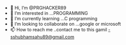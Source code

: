 - 👋 Hi, I’m @PRGHACKER89
- 👀 I’m interested in ...PROGRAMMING
- 🌱 I’m currently learning ...C programming
- 💞️ I’m looking to collaborate on ...google or microsoft  
- 📫 How to reach me ..contact me to this gamil -sshubhamsahu89@gmail.com
                       

<!---
PRGHACKER89/PRGHACKER89 is a ✨ special ✨ repository because its `README.md` (this file) appears on your GitHub profile.
You can click the Preview link to take a look at your changes.
--->


